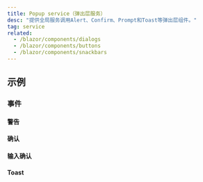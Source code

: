 ```yaml
---
title: Popup service（弹出层服务）
desc: "提供全局服务调用Alert、Confirm、Prompt和Toast等弹出层组件。"
tag: service
related:
  - /blazor/components/dialogs
  - /blazor/components/buttons
  - /blazor/components/snackbars
---
```


## 示例

### 事件

#### 警告

<masa-example file="Examples.components.popup_service.Alert"></masa-example>

#### 确认

<masa-example file="Examples.components.popup_service.Confirm"></masa-example>

#### 输入确认

<masa-example file="Examples.components.popup_service.Prompt"></masa-example>

#### Toast

<masa-example file="Examples.components.popup_service.Toast"></masa-example>
